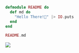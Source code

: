 ```elixir
defmodule README do
  def md do
    "Hello There!👋" |> IO.puts
  end
end

README.md
```
![](https://github-readme-streak-stats.herokuapp.com/?user=samh7&theme=gotham&hide_border=true)